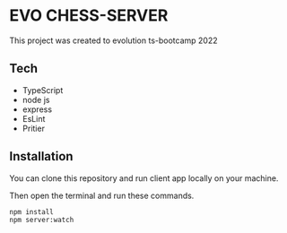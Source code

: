 # EVO CHESS-SERVER

This project was created to evolution ts-bootcamp 2022

## Tech

 - TypeScript
 - node js
 - express
 - EsLint
 - Pritier


## Installation

You can clone this repository and run client app locally on your machine.

Then open the terminal and run these commands.

```
npm install
npm server:watch
```
